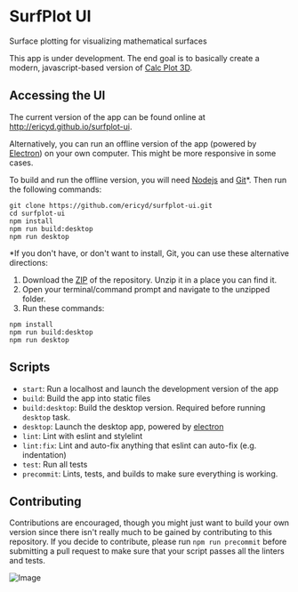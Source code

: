 # SurfPlot UI
Surface plotting for visualizing mathematical surfaces

This app is under development.  The end goal is to basically create a modern, javascript-based 
version of [Calc Plot 3D][calcplot].

## Accessing the UI

The current version of the app can be found online at <http://ericyd.github.io/surfplot-ui>.

Alternatively, you can run an offline version of the app (powered by [Electron][electron]) on your own computer.
This might be more responsive in some cases.

To build and run the offline version, you will need [Nodejs](node) and [Git][git]*.  Then run the following commands:

```
git clone https://github.com/ericyd/surfplot-ui.git
cd surfplot-ui
npm install
npm run build:desktop
npm run desktop
```

*If you don't have, or don't want to install, Git, you can use these alternative directions:

1. Download the [ZIP](https://github.com/ericyd/surfplot-ui/archive/master.zip) of the repository.
Unzip it in a place you can find it.
2. Open your terminal/command prompt and navigate to the unzipped folder.
3. Run these commands:

```
npm install
npm run build:desktop
npm run desktop
```

## Scripts

* `start`: Run a localhost and launch the development version of the app
* `build`: Build the app into static files
* `build:desktop`: Build the desktop version. Required before running `desktop` task.
* `desktop`: Launch the desktop app, powered by [electron][electron]
* `lint`: Lint with eslint and stylelint
* `lint:fix`: Lint and auto-fix anything that eslint can auto-fix (e.g. indentation)
* `test`: Run all tests
* `precommit`: Lints, tests, and builds to make sure everything is working.

## Contributing

Contributions are encouraged, though you might just want to build your own version since
there isn't really much to be gained by contributing to this repository.
If you decide to contribute, please run `npm run precommit` before submitting a pull
request to make sure that your script passes all the linters and tests.

![Image](https://travis-ci.org/ericyd/surfplot-ui.svg?branch=master)

[calcplot]: http://web.monroecc.edu/manila/webfiles/pseeburger/CalcPlot3D/
[electron]: http://electron.atom.io/
[node]: http://nodejs.org/
[git]: https://git-scm.com/